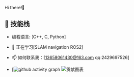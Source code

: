 Hi there!👋
## 🚀 技能栈
- 编程语言: [C++, C, Python]
- 🌱 正在学习[SLAM navigation ROS2]
- 📫 如何联系我：[13658061430@163.com qq:2429697526]

- [![github activity graph](https://github-readme-activity-graph.vercel.app/graph?username=PeiXinYang-IST&theme=high-contrast)
 ![贡献图表](https://github-readme-streak-stats.herokuapp.com/?user=PeiXinYang-IST&theme=radical)

